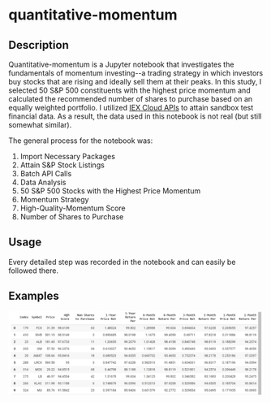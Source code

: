 # quantitative-momentum

## Description

Quantitative-momentum is a Jupyter notebook that investigates the fundamentals of momentum investing--a trading strategy in which investors buy stocks that are rising and ideally sell them at their peaks. In this study, I selected 50 S&P 500 constituents with the highest price momentum and calculated the recommended number of shares to purchase based on an equally weighted portfolio. I utilized [IEX Cloud APIs](https://iexcloud.io/docs/api/) to attain sandbox test financial data. As a result, the data used in this notebook is not real (but still somewhat similar).

The general process for the notebook was:

1. Import Necessary Packages
2. Attain S&P Stock Listings
3. Batch API Calls
4. Data Analysis
5. 50 S&P 500 Stocks with the Highest Price Momentum
6. Momentum Strategy
7. High-Quality-Momentum Score
8. Number of Shares to Purchase

## Usage

Every detailed step was recorded in the notebook and can easily be followed there.

## Examples

![](images/q_momentum.PNG)
